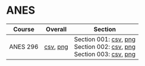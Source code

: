 # ANES

| Course | Overall | Section |
| ------ | ------- | ------- |
| ANES 296 | [csv](https://github.com/UCSD-Historical-Enrollment-Data/2025Winter/blob/main/overall/ANES%20296.csv), [png](https://raw.githubusercontent.com/UCSD-Historical-Enrollment-Data/2025Winter/main/plot_overall/ANES%20296.png) | Section 001: [csv](https://github.com/UCSD-Historical-Enrollment-Data/2025Winter/blob/main/section/ANES%20296_001.csv), [png](https://raw.githubusercontent.com/UCSD-Historical-Enrollment-Data/2025Winter/main/plot_section/ANES%20296_001.png)<br>Section 002: [csv](https://github.com/UCSD-Historical-Enrollment-Data/2025Winter/blob/main/section/ANES%20296_002.csv), [png](https://raw.githubusercontent.com/UCSD-Historical-Enrollment-Data/2025Winter/main/plot_section/ANES%20296_002.png)<br>Section 003: [csv](https://github.com/UCSD-Historical-Enrollment-Data/2025Winter/blob/main/section/ANES%20296_003.csv), [png](https://raw.githubusercontent.com/UCSD-Historical-Enrollment-Data/2025Winter/main/plot_section/ANES%20296_003.png) |
